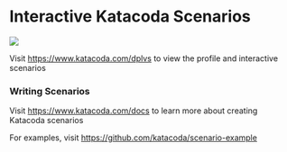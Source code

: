 # Interactive Katacoda Scenarios

[![](http://shields.katacoda.com/katacoda/dplvs/count.svg)](https://www.katacoda.com/dplvs "Get your profile on Katacoda.com")

Visit https://www.katacoda.com/dplvs to view the profile and interactive scenarios

### Writing Scenarios
Visit https://www.katacoda.com/docs to learn more about creating Katacoda scenarios

For examples, visit https://github.com/katacoda/scenario-example
